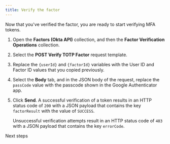 ```yaml
---
title: Verify the factor
---
```


Now that you've verified the factor, you are ready to start verifying MFA tokens.

1. Open the **Factors (Okta API)** collection, and then the **Factor Verification Operations** collection.
2. Select the **POST Verify TOTP Factor** request template.
3. Replace the `{userId}` and `{factorId}` variables with the User ID and Factor ID values that you copied previously.
4. Select the **Body** tab, and in the JSON body of the request, replace the `passCode` value with the passcode shown in the Google Authenticator app.
5. Click **Send**. A successful verification of a token results in an HTTP status code of `200` with a JSON payload that contains the key `factorResult` with the value of `SUCCESS`.

    Unsuccessful verification attempts result in an HTTP status code of `403` with a JSON payload that contains the key `errorCode`.

<NextSectionLink>Next steps</NextSectionLink>
